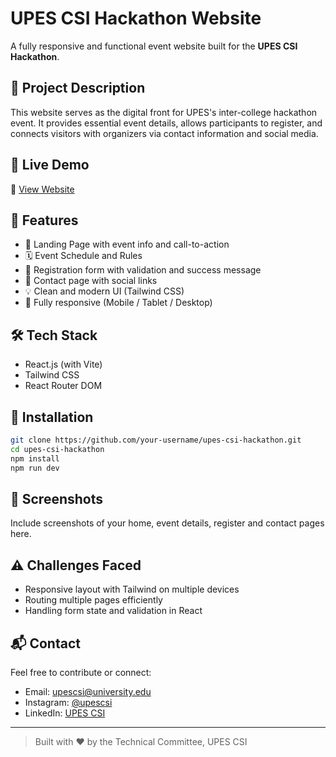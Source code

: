 
# UPES CSI Hackathon Website

A fully responsive and functional event website built for the **UPES CSI Hackathon**.

## 🧠 Project Description

This website serves as the digital front for UPES's inter-college hackathon event. It provides essential event details, allows participants to register, and connects visitors with organizers via contact information and social media.

## 🚀 Live Demo

🔗 [View Website](https://csi-hackathon-website.vercel.app)


## 🚀 Features

- 🎯 Landing Page with event info and call-to-action
- 🗓️ Event Schedule and Rules
- 📝 Registration form with validation and success message
- 📍 Contact page with social links
- 💡 Clean and modern UI (Tailwind CSS)
- 📱 Fully responsive (Mobile / Tablet / Desktop)

## 🛠️ Tech Stack

- React.js (with Vite)
- Tailwind CSS
- React Router DOM

## 🧩 Installation

```bash
git clone https://github.com/your-username/upes-csi-hackathon.git
cd upes-csi-hackathon
npm install
npm run dev
```

## 📸 Screenshots

Include screenshots of your home, event details, register and contact pages here.

## ⚠️ Challenges Faced

- Responsive layout with Tailwind on multiple devices
- Routing multiple pages efficiently
- Handling form state and validation in React

## 📬 Contact

Feel free to contribute or connect:

- Email: upescsi@university.edu
- Instagram: [@upescsi](https://instagram.com/upescsi)
- LinkedIn: [UPES CSI](https://linkedin.com/company/upescsi)

---

> Built with ❤️ by the Technical Committee, UPES CSI
